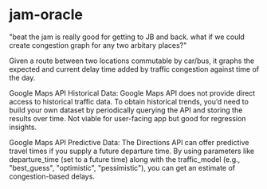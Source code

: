 # jam-oracle
"beat the jam is really good for getting to JB and back. what if we could create congestion graph for any two arbitary places?"

Given a route between two locations commutable by car/bus, it graphs the expected and current delay time added by traffic congestion against time of the day. 

Google Maps API Historical Data:
Google Maps API does not provide direct access to historical traffic data. To obtain historical trends, you’d need to build your own dataset by periodically querying the API and storing the results over time. Not viable for user-facing app but good for regression insights.

Google Maps API Predictive Data:
The Directions API can offer predictive travel times if you supply a future departure time. By using parameters like departure_time (set to a future time) along with the traffic_model (e.g., "best_guess", "optimistic", "pessimistic"), you can get an estimate of congestion-based delays.

